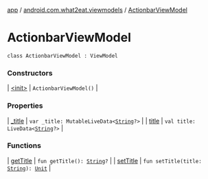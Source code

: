 [app](../../index.md) / [android.com.what2eat.viewmodels](../index.md) / [ActionbarViewModel](./index.md)

# ActionbarViewModel

`class ActionbarViewModel : ViewModel`

### Constructors

| [&lt;init&gt;](-init-.md) | `ActionbarViewModel()` |

### Properties

| [_title](_title.md) | `var _title: MutableLiveData<`[`String`](https://kotlinlang.org/api/latest/jvm/stdlib/kotlin/-string/index.html)`?>` |
| [title](title.md) | `val title: LiveData<`[`String`](https://kotlinlang.org/api/latest/jvm/stdlib/kotlin/-string/index.html)`?>` |

### Functions

| [getTitle](get-title.md) | `fun getTitle(): `[`String`](https://kotlinlang.org/api/latest/jvm/stdlib/kotlin/-string/index.html)`?` |
| [setTitle](set-title.md) | `fun setTitle(title: `[`String`](https://kotlinlang.org/api/latest/jvm/stdlib/kotlin/-string/index.html)`): `[`Unit`](https://kotlinlang.org/api/latest/jvm/stdlib/kotlin/-unit/index.html) |

